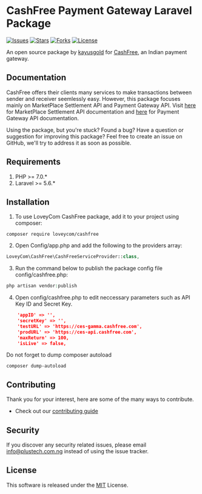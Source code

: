 # CashFree Payment Gateway Laravel Package

[![Issues](https://img.shields.io/github/issues/kayusgold/laravel-cashfree-api?style=flat-square)](https://github.com/)
[![Stars](https://img.shields.io/github/stars/kayusgold/laravel-cashfree-api?style=flat-square)](https://github.com/)
[![Forks](https://img.shields.io/github/forks/kayusgold/laravel-cashfree-api?style=flat-square)](https://github.com/)
[![License](https://img.shields.io/github/license/kayusgold/laravel-cashfree-api?style=flat-square)](https://github.com/)



An open source package by [kayusgold](https://plustech.com.ng) for [CashFree](https://cashfree.com), an Indian payment gateway.

## Documentation

CashFree offers their clients many services to make transactions between sender and receiver seemlessly easy. However, this package focuses mainly on MarketPlace Settlement API and Payment Gateway API. Visit [here](http://docs.cashfree.com/docs/ces/guide/) for MarketPlace Settlement API documentation and [here](https://docs.cashfree.com/docs/rest/guide/) for Payment Gateway API documentation.

Using the package, but you're stuck? Found a bug? Have a question or suggestion for improving this package? Feel free to create an issue on GitHub, we'll try to address it as soon as possible.

## Requirements 

1. PHP >= 7.0.*
2. Laravel >= 5.6.*

## Installation

1. To use LoveyCom CashFree package, add it to your project using composer:
```
composer require loveycom/cashfree
```

2. Open Config/app.php and add the following to the providers array:
```php
LoveyCom\CashFree\CashFreeServiceProvider::class,
```

3. Run the command below to publish the package config file config/cashfree.php:
```php
php artisan vendor:publish
```

4. Open config/cashfree.php to edit neccessary parameters such as API Key ID and Secret Key.
```json
    'appID' => '',
    'secretKey' => '',
    'testURL' => 'https://ces-gamma.cashfree.com',
    'prodURL' => 'https://ces-api.cashfree.com',
    'maxReturn' => 100,
    'isLive' => false,
```

Do not forget to dump composer autoload
```
composer dump-autoload
```

## Contributing

Thank you for your interest, here are some of the many ways to contribute.

- Check out our [contributing guide](/.github/CONTRIBUTING.md)

## Security

If you discover any security related issues, please email info@plustech.com.ng instead of using the issue tracker.

## License

This software is released under the [MIT](LICENSE) License.


